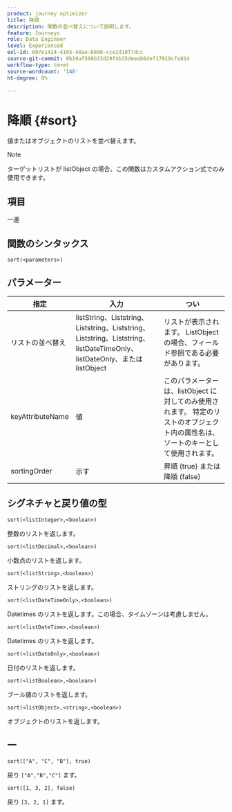 ```yaml
---
product: journey optimizer
title: 降順
description: 関数の並べ替えについて説明します。
feature: Journeys
role: Data Engineer
level: Experienced
exl-id: 607e1424-4165-48ae-b896-cce2d18f7dcc
source-git-commit: 0b19af568b33d29f4b35deeab6def17919cfe824
workflow-type: tm+mt
source-wordcount: '148'
ht-degree: 0%

---
```


# 降順 {#sort}

値またはオブジェクトのリストを並べ替えます。

>[!NOTE]
>
>ターゲットリストが listObject の場合、この関数はカスタムアクション式でのみ使用できます。

## 項目

一連

## 関数のシンタックス

`sort(<parameters>)`

## パラメーター

| 指定 | 入力 | つい |
|-----------|------------------|------------------|
| リストの並べ替え | listString、Liststring、Liststring、Liststring、Liststring、Liststring、listDateTimeOnly、listDateOnly、または listObject | リストが表示されます。 ListObject の場合、フィールド参照である必要があります。 |
| keyAttributeName | 値 | このパラメーターは、listObject に対してのみ使用されます。 特定のリストのオブジェクト内の属性名は、ソートのキーとして使用されます。 |
| sortingOrder | 示す | 昇順 (true) または降順 (false) |

## シグネチャと戻り値の型

`sort(<listInteger>,<boolean>)`

整数のリストを返します。

`sort(<listDecimal>,<boolean>)`

小数点のリストを返します。

`sort(<listString>,<boolean>)`

ストリングのリストを返します。

`sort(<listDateTimeOnly>,<boolean>)`

Datetimes のリストを返します。この場合、タイムゾーンは考慮しません。

`sort(<listDateTime>,<boolean>)`

Datetimes のリストを返します。

`sort(<listDateOnly>,<boolean>)`

日付のリストを返します。

`sort(<listBoolean>,<boolean>)`

ブール値のリストを返します。

`sort(<listObject>,<string>,<boolean>)`

オブジェクトのリストを返します。

## 一

`sort(["A", "C", "B"], true)`

戻り `["A","B","C"]` ます。

`sort([1, 3, 2], false)`

戻り `[3, 2, 1]` ます。

